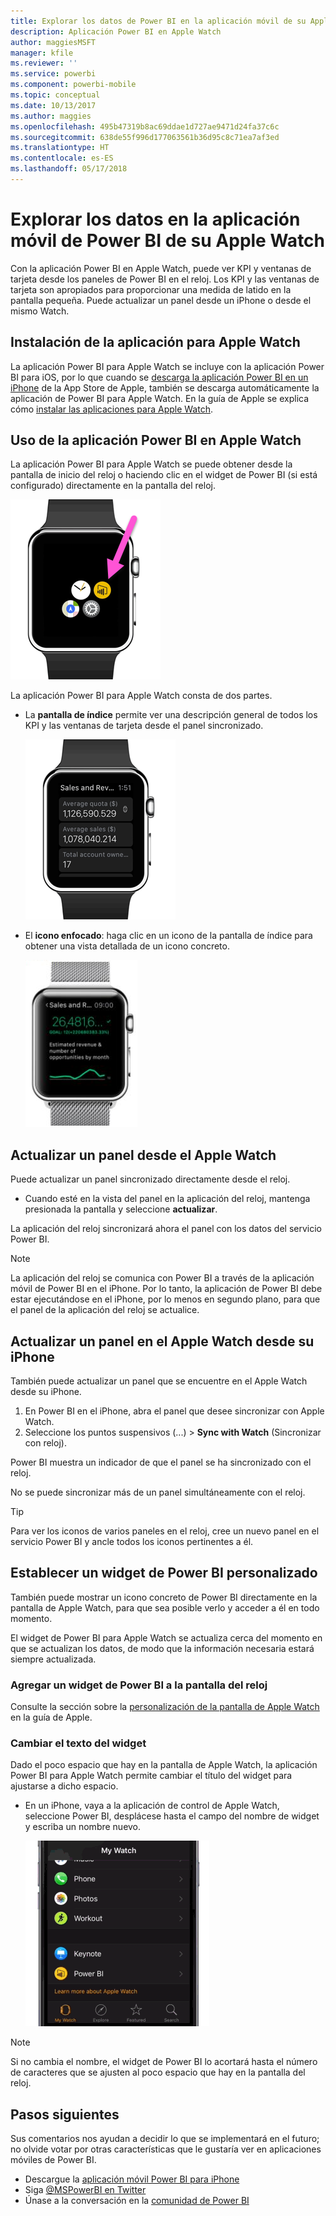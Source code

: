 ```yaml
---
title: Explorar los datos de Power BI en la aplicación móvil de su Apple Watch
description: Aplicación Power BI en Apple Watch
author: maggiesMSFT
manager: kfile
ms.reviewer: ''
ms.service: powerbi
ms.component: powerbi-mobile
ms.topic: conceptual
ms.date: 10/13/2017
ms.author: maggies
ms.openlocfilehash: 495b47319b8ac69ddae1d727ae9471d24fa37c6c
ms.sourcegitcommit: 638de55f996d177063561b36d95c8c71ea7af3ed
ms.translationtype: HT
ms.contentlocale: es-ES
ms.lasthandoff: 05/17/2018
---
```

# <a name="explore-your-data-in-the-power-bi-mobile-app-on-your-apple-watch"></a>Explorar los datos en la aplicación móvil de Power BI de su Apple Watch
Con la aplicación Power BI en Apple Watch, puede ver KPI y ventanas de tarjeta desde los paneles de Power BI en el reloj. Los KPI y las ventanas de tarjeta son apropiados para proporcionar una medida de latido en la pantalla pequeña. Puede actualizar un panel desde un iPhone o desde el mismo Watch.

## <a name="install-the-apple-watch-app"></a>Instalación de la aplicación para Apple Watch
La aplicación Power BI para Apple Watch se incluye con la aplicación Power BI para iOS, por lo que cuando se [descarga la aplicación Power BI en un iPhone](http://go.microsoft.com/fwlink/?LinkId=522062 "Descargar la aplicación de iPhone") de la App Store de Apple, también se descarga automáticamente la aplicación de Power BI para Apple Watch. En la guía de Apple se explica cómo [instalar las aplicaciones para Apple Watch](https://support.apple.com/en-us/HT204784).

## <a name="use-the-power-bi-app-on-the-apple-watch"></a>Uso de la aplicación Power BI en Apple Watch
La aplicación Power BI para Apple Watch se puede obtener desde la pantalla de inicio del reloj o haciendo clic en el widget de Power BI (si está configurado) directamente en la pantalla del reloj.

![Apple Watch](media/mobile-apple-watch/pbi_aplwatch_complicatn240arrow.png)

La aplicación Power BI para Apple Watch consta de dos partes.

* La **pantalla de índice** permite ver una descripción general de todos los KPI y las ventanas de tarjeta desde el panel sincronizado.
  
  ![Apple Watch](media/mobile-apple-watch/pbi_aplwatch_indexscreen240.png)
* El **icono enfocado**: haga clic en un icono de la pantalla de índice para obtener una vista detallada de un icono concreto.
  
  ![Apple Watch](media/mobile-apple-watch/pbi_aplwatch_kpi.png)

## <a name="refresh-a-dashboard-from-your-apple-watch"></a>Actualizar un panel desde el Apple Watch
Puede actualizar un panel sincronizado directamente desde el reloj.

* Cuando esté en la vista del panel en la aplicación del reloj, mantenga presionada la pantalla y seleccione **actualizar**.

La aplicación del reloj sincronizará ahora el panel con los datos del servicio Power BI.

> [!NOTE]
> La aplicación del reloj se comunica con Power BI a través de la aplicación móvil de Power BI en el iPhone. Por lo tanto, la aplicación de Power BI debe estar ejecutándose en el iPhone, por lo menos en segundo plano, para que el panel de la aplicación del reloj se actualice.
> 
> 

## <a name="refresh-a-dashboard-on-your-apple-watch-from-your-iphone"></a>Actualizar un panel en el Apple Watch desde su iPhone
También puede actualizar un panel que se encuentre en el Apple Watch desde su iPhone.

1. En Power BI en el iPhone, abra el panel que desee sincronizar con Apple Watch. 
2. Seleccione los puntos suspensivos (...) > **Sync with Watch** (Sincronizar con reloj).

Power BI muestra un indicador de que el panel se ha sincronizado con el reloj.

No se puede sincronizar más de un panel simultáneamente con el reloj.

> [!TIP]
> Para ver los iconos de varios paneles en el reloj, cree un nuevo panel en el servicio Power BI y ancle todos los iconos pertinentes a él.
> 
> 

## <a name="set-a-custom-power-bi-widget"></a>Establecer un widget de Power BI personalizado
También puede mostrar un icono concreto de Power BI directamente en la pantalla de Apple Watch, para que sea posible verlo y acceder a él en todo momento.

El widget de Power BI para Apple Watch se actualiza cerca del momento en que se actualizan los datos, de modo que la información necesaria estará siempre actualizada.

### <a name="add-a-power-bi-widget-to-your-watch-face"></a>Agregar un widget de Power BI a la pantalla del reloj
Consulte la sección sobre la [personalización de la pantalla de Apple Watch](https://support.apple.com/en-us/HT205536) en la guía de Apple.

### <a name="change-the-text-on-the-widget"></a>Cambiar el texto del widget
Dado el poco espacio que hay en la pantalla de Apple Watch, la aplicación Power BI para Apple Watch permite cambiar el título del widget para ajustarse a dicho espacio.

* En un iPhone, vaya a la aplicación de control de Apple Watch, seleccione Power BI, desplácese hasta el campo del nombre de widget y escriba un nombre nuevo.
  
  ![Apple Watch](media/mobile-apple-watch/pbi_aplwatch_oniphone.png)

> [!NOTE]
> Si no cambia el nombre, el widget de Power BI lo acortará hasta el número de caracteres que se ajusten al poco espacio que hay en la pantalla del reloj. 
> 
> 

## <a name="next-steps"></a>Pasos siguientes
Sus comentarios nos ayudan a decidir lo que se implementará en el futuro; no olvide votar por otras características que le gustaría ver en aplicaciones móviles de Power BI. 

* Descargue la [aplicación móvil Power BI para iPhone](http://go.microsoft.com/fwlink/?LinkId=522062)
* Siga [@MSPowerBI en Twitter](https://twitter.com/MSPowerBI)
* Únase a la conversación en la [comunidad de Power BI](http://community.powerbi.com/)

